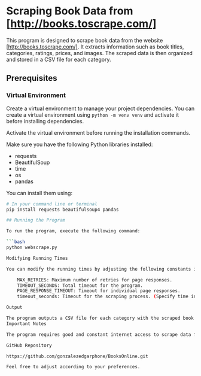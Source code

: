 # Scraping Book Data from [http://books.toscrape.com/]

This program is designed to scrape book data from the website [http://books.toscrape.com/]. It extracts information such as book titles, categories, ratings, prices, and images. The scraped data is then organized and stored in a CSV file for each category.

## Prerequisites

### Virtual Environment
Create a virtual environment to manage your project dependencies. You can create a virtual environment using `python -m venv venv` and activate it before installing dependencies.

Activate the virtual environment before running the installation commands.

Make sure you have the following Python libraries installed:

- requests
- BeautifulSoup
- time
- os
- pandas

You can install them using:

```bash
# In your command line or terminal
pip install requests beautifulsoup4 pandas

## Running the Program

To run the program, execute the following command:

```bash
python webscrape.py

Modifying Running Times

You can modify the running times by adjusting the following constants in the code:

    MAX_RETRIES: Maximum number of retries for page responses.
    TIMEOUT_SECONDS: Total timeout for the program.
    PAGE_RESPONSE_TIMEOUT: Timeout for individual page responses.
    timeout_seconds: Timeout for the scraping process. (Specify time in seconds with no delimiter, including spaces)

Output

The program outputs a CSV file for each category with the scraped book data. The files are named [category]_sorted_data.csv. Images of the books are downloaded to the 'images' folder.
Important Notes

The program requires good and constant internet access to scrape data from the http://books.toscrape.com/ website.

GitHub Repository

https://github.com/gonzalezedgarphone/BooksOnline.git

Feel free to adjust according to your preferences.